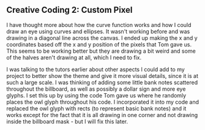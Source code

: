 ## Creative Coding 2: Custom Pixel

I have thought more about how the curve function works and how I could draw an eye using curves and ellipses. It wasn't working before and was drawing in a diagonal line across the canvas. I ended up making the x and y coordinates based off the x and y position of the pixels that Tom gave us. This seems to be working better but they are drawing a bit weird and some of the halves aren't drawing at all, which I need to fix.

I was talking to the tutors earlier about other aspects I could add to my project to better show the theme and give it more visual details, since it is at such a large scale. I was thinking of adding some little bank notes scattered throughout the billboard, as well as possibly a dollar sign and more eye glyphs. I set this up by using the code Tom gave us where he randomly places the owl glyph throughout his code. I incorporated it into my code and replaced the owl glyph with rects (to represent basic bank notes) and it works except for the fact that it is all drawing in one corner and not drawing inside the billboard mask - but I will fix this later.
